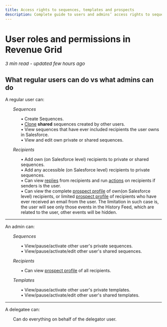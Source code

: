 ```yaml
---
title: Access rights to sequences, templates and prospects 
description: Complete guide to users and admins’ access rights to sequences, templates and prospects
---
```


  

# User roles and permissions in Revenue Grid

<p style="font-size:15px"><i>3 min read - updated few hours ago</i> </p>

<!-- Go to www.addthis.com/dashboard to customize your tools --> <div class="addthis_inline_share_toolbox"></div>

## What regular users can do vs what admins can do

A regular user can:
<p style="margin-left:5%;"><i>Sequences</i></p>
<p style="margin-left:10%;">
• Create Sequences.<br>
• <a href="../Sequences/#manage_a_sequence">Clone</a> <b>shared</b> sequences created by other users.<br>
• View sequences that have ever included recipients the user owns in Salesforce.<br>
• View and edit own private or shared sequences.<br>
</p>

<p style="margin-left:5%;"><i>Recipients</i></p>
<p style="margin-left:10%;">
• Add own (on Salesforce level) recipients to private or shared sequences.<br>
• Add any accessible (on Salesforce level) recipients to private sequences.<br>
• Can view <a href="../Replies/">replies</a> from recipients and run <a href="../Action-required/">actions</a> on recipients if senders is the user.<br>
• Can view the complete <a href="../prospect-profile/">prospect profile</a> of own(on Salesforce level) recipients, or limited <a href="../prospect-profile/">prospect profile</a> of recipients who have ever received an email from the user. The limitation in such case is, the user will see only those events in the History Feed, which are related to the user, other events will be hidden.<br>
</p>
<hr>
An admin can:
<p style="margin-left:5%;"><i>Sequences</i></p>
<p style="margin-left:10%;">
• View/pause/activate other user's private sequences.<br>
• View/pause/activate/edit other user's shared sequences.<br>
</p>
<p style="margin-left:5%;"><i>Recipients</i></p>
<p style="margin-left:10%;">
• Can view <a href="../prospect-profile/">prospect profile</a> of all recipients.</br>
</p>
<p style="margin-left:5%;"><i>Templates</i></p>
<p style="margin-left:10%;">
• View/pause/activate other user's private templates.<br>
• View/pause/activate/edit other user's shared templates.<br>
</p>


<hr>
A delegatee can:
<p style="margin-left:5%;">Can do everything on behalf of the delegator user.</p>
<br>













